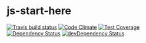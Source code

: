 # js-start-here



[![Travis build status](http://img.shields.io/travis//js-start-here.svg?style=flat)](https://travis-ci.org//js-start-here)
[![Code Climate](https://codeclimate.com/github//js-start-here/badges/gpa.svg)](https://codeclimate.com/github//js-start-here)
[![Test Coverage](https://codeclimate.com/github//js-start-here/badges/coverage.svg)](https://codeclimate.com/github//js-start-here)
[![Dependency Status](https://david-dm.org//js-start-here.svg)](https://david-dm.org//js-start-here)
[![devDependency Status](https://david-dm.org//js-start-here/dev-status.svg)](https://david-dm.org//js-start-here#info=devDependencies)
